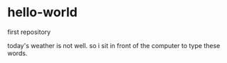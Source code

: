 # hello-world
first repository

today's weather is not well.
so i sit in front of the computer to type these words.
